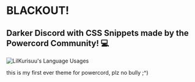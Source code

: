 # BLACKOUT!

## Darker Discord with CSS Snippets made by the Powercord Community! 💻

<img align="center" src="https://github-readme-stats.vercel.app/api?username=LilKurisuu&show_icons=true&theme=dark" alt="LilKurisuu's Language Usages">

this is my first ever theme for powercord, plz no bully ;^)

